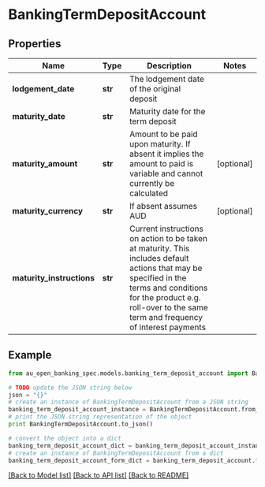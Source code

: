 # BankingTermDepositAccount


## Properties

Name | Type | Description | Notes
------------ | ------------- | ------------- | -------------
**lodgement_date** | **str** | The lodgement date of the original deposit | 
**maturity_date** | **str** | Maturity date for the term deposit | 
**maturity_amount** | **str** | Amount to be paid upon maturity. If absent it implies the amount to paid is variable and cannot currently be calculated | [optional] 
**maturity_currency** | **str** | If absent assumes AUD | [optional] 
**maturity_instructions** | **str** | Current instructions on action to be taken at maturity. This includes default actions that may be specified in the terms and conditions for the product e.g. roll-over to the same term and frequency of interest payments | 

## Example

```python
from au_open_banking_spec.models.banking_term_deposit_account import BankingTermDepositAccount

# TODO update the JSON string below
json = "{}"
# create an instance of BankingTermDepositAccount from a JSON string
banking_term_deposit_account_instance = BankingTermDepositAccount.from_json(json)
# print the JSON string representation of the object
print BankingTermDepositAccount.to_json()

# convert the object into a dict
banking_term_deposit_account_dict = banking_term_deposit_account_instance.to_dict()
# create an instance of BankingTermDepositAccount from a dict
banking_term_deposit_account_form_dict = banking_term_deposit_account.from_dict(banking_term_deposit_account_dict)
```
[[Back to Model list]](../README.md#documentation-for-models) [[Back to API list]](../README.md#documentation-for-api-endpoints) [[Back to README]](../README.md)


